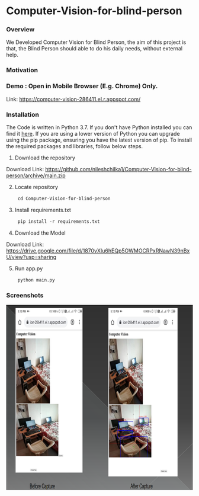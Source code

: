 # Computer-Vision-for-blind-person

### Overview

We Developed Computer Vision for Blind Person, the aim of this project is that, the Blind Person should able to do his daily needs, without external help.

### Motivation


### Demo : Open in Mobile Browser (E.g. Chrome) Only.

Link: https://computer-vision-286411.el.r.appspot.com/

### Installation
The Code is written in Python 3.7. If you don't have Python installed you can find it [here](https://www.python.org/downloads/). If you are using a lower version of Python you can upgrade using the pip package, ensuring you have the latest version of pip. To install the required packages and libraries, follow below steps.


1. Download the repository

Download Link: https://github.com/nileshchilka1/Computer-Vision-for-blind-person/archive/main.zip

2. Locate repository

    ```markdown
     cd Computer-Vision-for-blind-person
    ```

3. Install requirements.txt
         
   ```markdown
    pip install -r requirements.txt
   ```
4. Download the Model

Download Link: https://drive.google.com/file/d/1870vXIu6hEQp5OWMOCRPxRNawN39nBxU/view?usp=sharing
  
5. Run app.py

   ```markdown
    python main.py
   ```
### Screenshots

<img src = "https://github.com/nileshchilka1/Computer-Vision-for-blind-person/blob/main/screenshots/Screenshot.png"
         alt = "HTML" height = "500" width = "1100" />

